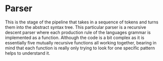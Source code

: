# Parser
This is the stage of the pipeline that takes in a sequence of tokens and turns
them into the abstract syntax tree.
This particular parser is a recursive descent parser where each production rule
of the languages grammar is implemented as a function.
Although the code is a bit complex as it is essentially five mutually recursive
functions all working together, bearing in mind that each function is really
only trying to look for one specific pattern helps to understand it.
